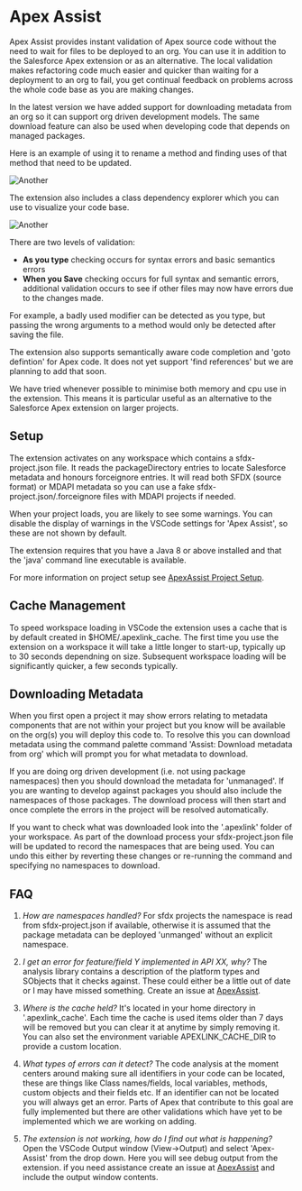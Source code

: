 
# Apex Assist

Apex Assist provides instant validation of Apex source code without the need to wait for files to be deployed to an org. You can use it in addition to the Salesforce Apex extension or as an alternative. The local validation makes refactoring code much easier and quicker than waiting for a deployment to an org to fail, you get continual feedback on problems across the whole code base as you are making changes.  

In the latest version we have added support for downloading metadata from an org so it can support org driven  development models. The same download feature can also be used when developing code that depends on managed packages.

Here is an example of using it to rename a method and finding uses of that method that need to be updated.

![Another](https://raw.githubusercontent.com/nawforce/media/main/apex-assist/MethodRename.gif)

The extension also includes a class dependency explorer which you can use to visualize your code base.

![Another](https://raw.githubusercontent.com/nawforce/media/main/apex-assist/DependencyExplorer.gif)

There are two levels of validation:
- **As you type** checking occurs for syntax errors and basic semantics errors
- **When you Save** checking occurs for full syntax and semantic errors, additional validation occurs to see if
other files may now have errors due to the changes made.
  
For example, a badly used modifier can be detected as you type, but passing the wrong arguments to a method would only be detected after saving the file.

The extension also supports semantically aware code completion and 'goto defintion' for Apex code. It does not yet support 'find references' but we are planning to add that soon. 

We have tried whenever possible to minimise both memory and cpu use in the extension. This means it is particular useful as an alternative to the Salesforce Apex extension on larger projects.

## Setup

The extension activates on any workspace which contains a sfdx-project.json file. It reads the packageDirectory entries to locate Salesforce metadata and honours forceignore entries. It will read both SFDX (source format) or MDAPI metadata so you can use a fake sfdx-project.json/.forceignore files with MDAPI projects if needed.

When your project loads, you are likely to see some warnings. You can disable the display of warnings in the VSCode settings for 'Apex Assist', so these are not shown by default. 

The extension requires that you have a Java 8 or above installed and that the 'java' command line executable is available.

For more information on project setup see [ApexAssist Project Setup](https://github.com/nawforce/apex-assist/wiki/ApexAssist-Project-Setup).

## Cache Management

To speed workspace loading in VSCode the extension uses a cache that is by default created in $HOME/.apexlink_cache. The first time you use the extension on a workspace it will take a little longer to start-up, typically up to 30 seconds dependning on size. Subsequent workspace loading will be significantly quicker, a few seconds typically.  

## Downloading Metadata

When you first open a project it may show errors relating to metadata components that are not within your project but you know will be available on the org(s) you will deploy this code to. To resolve this you can download metadata using the command palette command 'Assist: Download metadata from org' which will prompt you for what metadata to download.

If you are doing org driven development (i.e. not using package namespaces) then you should download the metadata for 'unmanaged'. If you are wanting to develop against packages you should also include the namespaces of those packages. The download process will then start and once complete the errors in the project will be resolved automatically.

If you want to check what was downloaded look into the '.apexlink' folder of your workspace. As part of the download process your sfdx-project.json file will be updated to record the namespaces that are being used. You can undo this  either by reverting these changes or re-running the command and specifying no namespaces to download.  

## FAQ

1. *How are namespaces handled?*
For sfdx projects the namespace is read from sfdx-project.json if available, otherwise it is assumed that the package metadata can be deployed 'unmanged' without an explicit namespace.

2. *I get an error for feature/field Y implemented in API XX, why?*
The analysis library contains a description of the platform types and SObjects that it checks against. These could either be a little out of date or I may have missed something. Create an issue at [ApexAssist](https://github.com/nawforce/apex-assist).

3. *Where is the cache held?*
It's located in your home directory in '.apexlink_cache'. Each time the cache is used items older than 7 days will be removed but you can clear it at anytime by simply removing it. You can also set the environment variable APEXLINK_CACHE_DIR to provide a custom location.

4. *What types of errors can it detect?*
The code analysis at the moment centers around making sure all identifiers in your code can be located, these are things like Class names/fields, local variables, methods, custom objects and their fields etc. If an identifier can not be located you will always get an error. Parts of Apex that contribute to this goal are fully implemented but there are other validations which have yet to be implemented which we are working on adding. 

5. *The extension is not working, how do I find out what is happening?*
Open the VSCode Output window (View->Output) and select 'Apex-Assist' from the drop down. Here you will see debug output from the extension. if you need assistance create an issue at [ApexAssist](https://github.com/nawforce/apex-assist) and include the output window contents.
